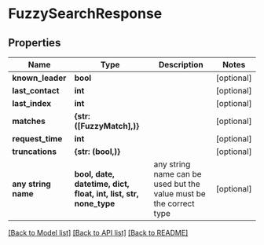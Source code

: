 # FuzzySearchResponse


## Properties
Name | Type | Description | Notes
------------ | ------------- | ------------- | -------------
**known_leader** | **bool** |  | [optional] 
**last_contact** | **int** |  | [optional] 
**last_index** | **int** |  | [optional] 
**matches** | **{str: ([FuzzyMatch],)}** |  | [optional] 
**request_time** | **int** |  | [optional] 
**truncations** | **{str: (bool,)}** |  | [optional] 
**any string name** | **bool, date, datetime, dict, float, int, list, str, none_type** | any string name can be used but the value must be the correct type | [optional]

[[Back to Model list]](../README.md#documentation-for-models) [[Back to API list]](../README.md#documentation-for-api-endpoints) [[Back to README]](../README.md)


